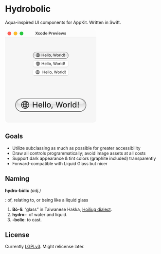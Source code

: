 Hydrobolic
==========

Aqua-inspired UI components for AppKit. Written in Swift.

<img src="docs/preview.png" width="300" alt="Screenshot in Xcode Preview">

Goals
-----

* Utilize subclassing as much as possible for greater accessibility
* Draw all controls programmatically; avoid image assets at all costs
* Support dark appearance & tint colors (graphite included) transparently
* Forward-compatible with Liquid Glass but nicer

Naming
------

**hydro-bòlic** *(adj.)*

: of, relating to, or being like a liquid glass

1. **Bò-li**: “glass” in Taiwanese Hakka, [Hoiliug dialect](https://en.wikipedia.org/wiki/Hailu_dialect).
2. **hydro-**: of water and liquid.
3. **-bolic**: to cast.

License
-------

Currently [LGPLv3](https://www.gnu.org/licenses/lgpl-3.0.html). Might relicense later.

